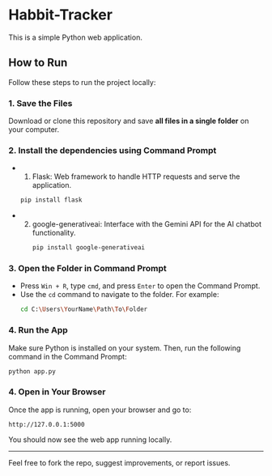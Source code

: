 # Habbit-Tracker

This is a simple Python web application.

## How to Run

Follow these steps to run the project locally:

### 1. Save the Files
Download or clone this repository and save **all files in a single folder** on your computer.

### 2. Install the dependencies using Command Prompt
- 1. Flask: Web framework to handle HTTP requests and serve the application.
  ```bash
  pip install flask
  ```
- 2. google-generativeai: Interface with the Gemini API for the AI chatbot functionality.
     ```bash
     pip install google-generativeai
     ```
  

### 3. Open the Folder in Command Prompt
- Press `Win + R`, type `cmd`, and press `Enter` to open the Command Prompt.
- Use the `cd` command to navigate to the folder. For example:
  ```bash
  cd C:\Users\YourName\Path\To\Folder
  ```

### 4. Run the App
Make sure Python is installed on your system. Then, run the following command in the Command Prompt:
```bash
python app.py
```

### 4. Open in Your Browser
Once the app is running, open your browser and go to:
```
http://127.0.0.1:5000
```

You should now see the web app running locally.

---

Feel free to fork the repo, suggest improvements, or report issues.
